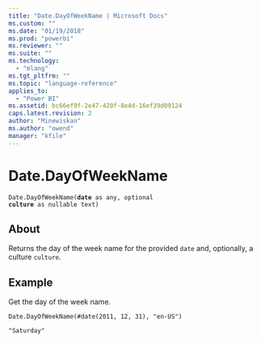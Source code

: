 ```yaml
---
title: "Date.DayOfWeekName | Microsoft Docs"
ms.custom: ""
ms.date: "01/19/2018"
ms.prod: "powerbi"
ms.reviewer: ""
ms.suite: ""
ms.technology: 
  - "mlang"
ms.tgt_pltfrm: ""
ms.topic: "language-reference"
applies_to: 
  - "Power BI"
ms.assetid: bc66ef9f-2e47-420f-8e4d-16ef39d09124
caps.latest.revision: 2
author: "Minewiskan"
ms.author: "owend"
manager: "kfile"
---
```

# Date.DayOfWeekName
 

<code>Date.DayOfWeekName(**date** as any, optional **culture** as nullable text)</code>

## About
Returns the day of the week name for the provided <code>date</code> and, optionally, a culture <code>culture</code>.

## Example
Get the day of the week name.

<code>Date.DayOfWeekName(#date(2011, 12, 31), "en-US")</code>

<code>"Saturday"</code>


  
